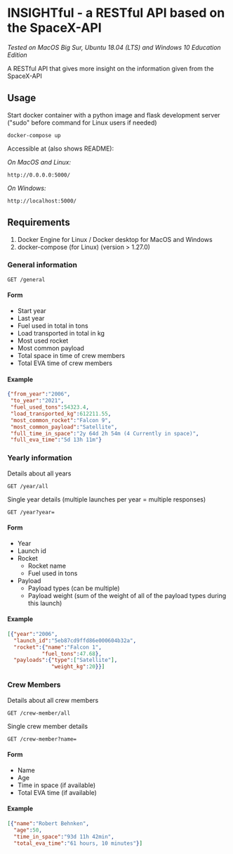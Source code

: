 # INSIGHTful - a RESTful API based on the SpaceX-API

_Tested on MacOS Big Sur, Ubuntu 18.04 (LTS) and Windows 10 Education Edition_

A RESTful API that gives more insight on the information given from the SpaceX-API

## Usage  

Start docker container with a python image and flask development server ("sudo" before command for Linux users if needed)

```  
docker-compose up
```  

Accessible at (also shows README):

_On MacOS and Linux:_

```
http://0.0.0.0:5000/
```  

_On Windows:_

```  
http://localhost:5000/
```

## Requirements

1. Docker Engine for Linux / Docker desktop for MacOS and Windows
2. docker-compose (for Linux) (version > 1.27.0)

### General information

```
GET /general
```

#### Form

- Start year
- Last year
- Fuel used in total in tons
- Load transported in total in kg
- Most used rocket
- Most common payload
- Total space in time of crew members
- Total EVA time of crew members

#### __Example__  

```json
{"from_year":"2006",
 "to_year":"2021",
 "fuel_used_tons":54323.4,
 "load_transported_kg":612211.55,
 "most_common_rocket":"Falcon 9",
 "most_common_payload":"Satellite",
 "full_time_in_space":"2y 64d 2h 54m (4 Currently in space)",
 "full_eva_time":"5d 13h 11m"}
```

### Yearly information

Details about all years  

```
GET /year/all
```  

Single year details (multiple launches per year = multiple responses) 

```
GET /year?year=
```  


#### __Form__

- Year
- Launch id
- Rocket
    - Rocket name
    - Fuel used in tons
- Payload
    - Payload types (can be multiple)
    - Payload weight (sum of the weight of all of the payload types during this launch)

#### __Example__  

```json  
[{"year":"2006",
  "launch_id":"5eb87cd9ffd86e000604b32a",
  "rocket":{"name":"Falcon 1",
           "fuel_tons":47.68},
  "payloads":{"type":["Satellite"],
              "weight_kg":20}}]
```

### Crew Members

Details about all crew members  

```
GET /crew-member/all
```  

Single crew member details  

```
GET /crew-member?name=
```  

#### __Form__

- Name
- Age
- Time in space (if available)
- Total EVA time (if available)

#### __Example__  

```json
[{"name":"Robert Behnken",
  "age":50,
  "time_in_space":"93d 11h 42min",
  "total_eva_time":"61 hours, 10 minutes"}]
```
